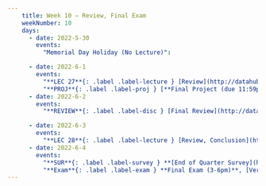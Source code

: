```yaml
---
    title: Week 10 – Review, Final Exam
    weekNumber: 10
    days:
      - date: 2022-5-30
        events:
          "Memorial Day Holiday (No Lecture)":

      - date: 2022-6-1
        events:
          "**LEC 27**{: .label .label-lecture } [Review](http://datahub.ucsd.edu/user-redirect/git-sync?repo=https://github.com/dsc-courses/dsc10-2022-sp&subPath=lectures/lec27/lecture27.ipynb), [Solutions](http://datahub.ucsd.edu/user-redirect/git-sync?repo=https://github.com/dsc-courses/dsc10-2022-sp&subPath=lectures/lec27/lecture27solutions.ipynb)":
          "**PROJ**{: .label .label-proj } [**Final Project (due 11:59pm)**](http://datahub.ucsd.edu/user-redirect/git-sync?repo=https://github.com/dsc-courses/dsc10-2022-sp&subPath=final_project/FinalProject.ipynb) ([find a partner](https://docs.google.com/spreadsheets/d/1Zs1CuHFlhYITrMfD6mSTTH9V27o9Z1WcbYpo0RLvWik/edit?usp=sharing)) ([pair programming](../pair-programming))":
      - date: 2022-6-2
        events:
          "**REVIEW**{: .label .label-disc } [Final Review](http://datahub.ucsd.edu/user-redirect/git-sync?repo=https://github.com/dsc-courses/dsc10-2022-sp&subPath=discussions/10-final_review/10-discussion.ipynb) [🎥 Watch Recording](https://www.youtube.com/watch?v=FRCeXi5EmEw)":

      - date: 2022-6-3
        events:
          "**LEC 28**{: .label .label-lecture } [Review, Conclusion](http://datahub.ucsd.edu/user-redirect/git-sync?repo=https://github.com/dsc-courses/dsc10-2022-sp&subPath=lectures/lec28/lecture28.ipynb)":
      - date: 2022-6-4
        events:
          "**SUR**{: .label .label-survey } **[End of Quarter Survey](https://forms.gle/fFrpnRUXjoRdekq96) (due 2:59pm) + [CAPEs](https://cape.ucsd.edu) (due 8:00am) + [TA Evals](https://academicaffairs.ucsd.edu/Modules/Evals) (due 6/6)**":
          "**Exam**{: .label .label-exam } **Final Exam (3-6pm)**, [Version A Solutions](../resources/exams/sp22/VersionAsolutions.pdf), [Version B Solutions](../resources/exams/sp22/VersionBsolutions.pdf)":
---
```

